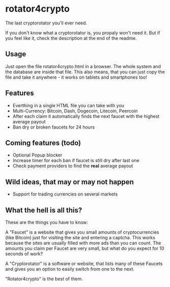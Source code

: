 # rotator4crypto
The last cryptorotator you'll ever need.

If you don't know what a cryptorotator is, you propaly won't need it.
But if you feel like it, check the description at the end of the readme.

## Usage
Just open the file rotator4crypto.html in a browser.
The whole system and the database are inside that file.
This also means, that you can just copy the file and take it anywhere - it works on tablets and smartphones too!

## Features
- Everthing in a single HTML file you can take with you
- Multi-Currency: Bitcoin, Dash, Dogecoin, Litecoin, Peercoin
- After each claim it automatically finds the next faucet with the highest average payout
- Ban dry or broken faucets for 24 hours

## Coming features (todo)
- Optional Popup blocker
- Increase timer for each ban if faucet is still dry after last one
- Check payment providers to find the **real** average payout

## Wild ideas, that may or may not happen
- Support for trading currencies on several markets

## What the hell is all this?
These are the things you have to know:

A "Faucet" is a website that gives you small amounts of cryptocurrencies (like Bitcoin) just for visiting the site and entering a captcha.
This works because the sites are usually filled with more ads than you can count.
The amounts you claim per Faucet are very small, but what do you expect for 10 seconds of work?

A "Cryptorotator" is a software or website, that lists many of these Faucets and gives you an option to easily switch from one to the next.

"Rotator4crypto" is the best of them.
